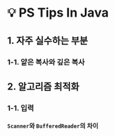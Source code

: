 # 💡 PS Tips In Java

## 1. 자주 실수하는 부분

### 1-1. 얕은 복사와 깊은 복사



## 2. 알고리즘 최적화

### 1-1. 입력

#### `Scanner`와 `BufferedReader`의 차이

